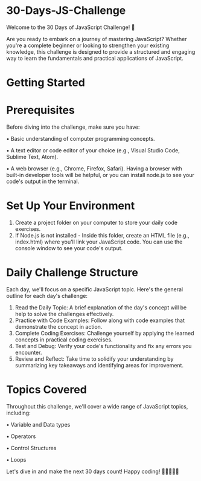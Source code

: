 # 30-Days-JS-Challenge
Welcome to the 30 Days of JavaScript Challenge! 🚀

Are you ready to embark on a journey of mastering JavaScript? Whether you're a complete beginner or looking to strengthen your existing knowledge, this challenge is designed to provide a structured and engaging way to learn the fundamentals and practical applications of JavaScript.

# Getting Started

# Prerequisites
Before diving into the challenge, make sure you have:

• Basic understanding of computer programming concepts.

• A text editor or code editor of your choice (e.g., Visual Studio Code, Sublime Text, Atom).

• A web browser (e.g., Chrome, Firefox, Safari). Having a browser with built-in developer tools 
  will be helpful, or you can install node.js to see your code's output in the terminal.

# Set Up Your Environment
1. Create a project folder on your computer to store your daily code exercises.
2. If Node.js is not installed - Inside this folder, create an HTML file (e.g., index.html) where you'll link your JavaScript code. You can use the console window     to see your code's output.

# Daily Challenge Structure
Each day, we'll focus on a specific JavaScript topic. Here's the general outline for each day's challenge:
1. Read the Daily Topic: A brief explanation of the day's concept will be help to solve the challenges effectively.
2. Practice with Code Examples: Follow along with code examples that demonstrate the concept in action.
3. Complete Coding Exercises: Challenge yourself by applying the learned concepts in practical coding exercises.
4. Test and Debug: Verify your code's functionality and fix any errors you encounter.
5. Review and Reflect: Take time to solidify your understanding by summarizing key takeaways and identifying areas for improvement.

# Topics Covered
  Throughout this challenge, we'll cover a wide range of JavaScript topics, including:
  
  • Variable and Data types
  
  • Operators

  • Control Structures

  • Loops

  Let's dive in and make the next 30 days count! Happy coding! 🎉👩‍💻👨‍💻
